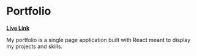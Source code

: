 # Portfolio

**[Live Link](cyip.dev)**

My portfolio is a single page application built with React meant to display my projects and skills.
